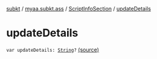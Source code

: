[subkt](../../index.md) / [myaa.subkt.ass](../index.md) / [ScriptInfoSection](index.md) / [updateDetails](./update-details.md)

# updateDetails

`var updateDetails: `[`String`](https://kotlinlang.org/api/latest/jvm/stdlib/kotlin/-string/index.html)`?` [(source)](https://github.com/Myaamori/SubKt/blob/master/src/main/kotlin/myaa/subkt/ass/parser.kt#L707)